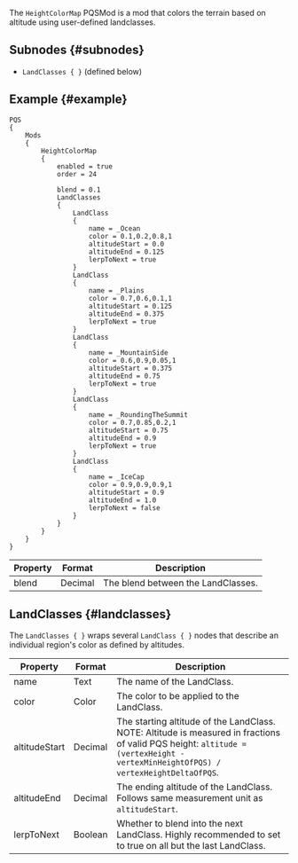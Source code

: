 The `HeightColorMap` PQSMod is a mod that colors the terrain based on altitude using user-defined landclasses.

## Subnodes {#subnodes}
* `LandClasses { }` (defined below)

## Example {#example}
```
PQS
{
    Mods
    {
        HeightColorMap
        {
            enabled = true
            order = 24
            
            blend = 0.1
            LandClasses
            {
                LandClass
                {
                    name = _Ocean
                    color = 0.1,0.2,0.8,1
                    altitudeStart = 0.0
                    altitudeEnd = 0.125
                    lerpToNext = true
                }
                LandClass
                {
                    name = _Plains
                    color = 0.7,0.6,0.1,1
                    altitudeStart = 0.125
                    altitudeEnd = 0.375
                    lerpToNext = true
                }
                LandClass
                {
                    name = _MountainSide
                    color = 0.6,0.9,0.05,1
                    altitudeStart = 0.375
                    altitudeEnd = 0.75
                    lerpToNext = true
                }
                LandClass
                {
                    name = _RoundingTheSummit
                    color = 0.7,0.85,0.2,1
                    altitudeStart = 0.75
                    altitudeEnd = 0.9
                    lerpToNext = true
                }
                LandClass
                {
                    name = _IceCap
                    color = 0.9,0.9,0.9,1
                    altitudeStart = 0.9
                    altitudeEnd = 1.0
                    lerpToNext = false
                }
            }
        }
    }
}
```

|Property|Format|Description|
|--------|------|-----------|
|blend|Decimal|The blend between the LandClasses.|

## LandClasses {#landclasses}
The `LandClasses { }` wraps several `LandClass { }` nodes that describe an individual region's color as defined by altitudes.

|Property|Format|Description|
|--------|------|-----------|
|name|Text|The name of the LandClass.|
|color|Color|The color to be applied to the LandClass.|
|altitudeStart|Decimal|The starting altitude of the LandClass. NOTE: Altitude is measured in fractions of valid PQS height: `altitude = (vertexHeight - vertexMinHeightOfPQS) / vertexHeightDeltaOfPQS`.|
|altitudeEnd|Decimal|The ending altitude of the LandClass. Follows same measurement unit as `altitudeStart`.|
|lerpToNext|Boolean|Whether to blend into the next LandClass. Highly recommended to set to true on all but the last LandClass.|
